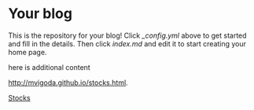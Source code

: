 # Your blog

This is the repository for your blog! Click *_config.yml* above to get started and fill in the details. Then click *index.md* and edit it to start creating your home page.  


here is additional content


http://mvigoda.github.io/stocks.html. 



[Stocks](#http://mvigoda.github.io/stocks.html)
